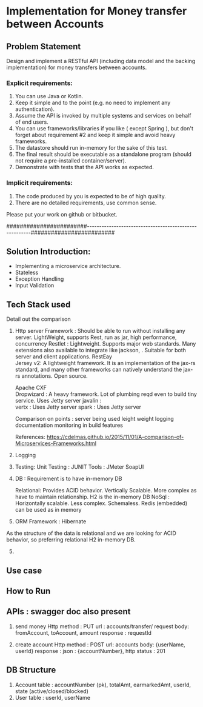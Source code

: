 # Implementation for Money transfer between Accounts

## Problem Statement

Design and implement a RESTful API (including data model and the backing implementation) for money transfers between accounts.
### Explicit requirements:
1. You can use Java or Kotlin.
2. Keep it simple and to the point (e.g. no need to implement any authentication).
3. Assume the API is invoked by multiple systems and services on behalf of end users.
4. You can use frameworks/libraries if you like ( except Spring ), but don't forget about requirement #2 and keep it simple and avoid heavy frameworks.
5. The datastore should run in-memory for the sake of this test.
6. The final result should be executable as a standalone program (should not require a pre-installed container/server).
7. Demonstrate with tests that the API works as expected.

### Implicit requirements:
1. The code produced by you is expected to be of high quality.
2. There are no detailed requirements, use common sense.

Please put your work on github or bitbucket.

########################-------------------------------------------------------#########################

## Solution Introduction:
- Implementing a microservice architecture.
- Stateless
- Exception Handling
- Input Validation 

## Tech Stack used
Detail out the comparison
1. Http server Framework : Should be able to run without installing any server. LightWeight, 
   supports Rest, run as jar, high performance, concurrency
     Restlet : Lightweight.  Supports major web standards. Many extensions also available to integrate like jackson, . Suitable for both server and client applications.
     RestEay  
     Jersey v2: A lightweight framework.  It is an implementation of the jax-rs standard, 
        and many other frameworks can natively understand the jax-rs annotations. Open source. 
     
     Apache CXF  
     Dropwizard : A heavy framework. Lot of plumbing reqd even to build tiny service. Uses Jetty server
     javalin :   
     vertx : Uses Jetty server
     spark  : 
            Uses Jetty server

    Comparison on points :
        server being used
        leight weight
        logging
        documentation
        monitoring
        in build features

    References:
        https://cdelmas.github.io/2015/11/01/A-comparison-of-Microservices-Frameworks.html
    
    

2. Logging
3. Testing:
    Unit Testing : JUNIT
    Tools : 
        JMeter
        SoapUI

4. DB :
    Requirement is to have in-memory DB

   Relational: Provides ACID behavior. Vertically Scalable. More complex as have to maintain relationship. 
    H2 is the in-memory DB 
   NoSql : Horizontally scalable. Less complex. Schemaless.
    Redis (embedded) can be used as in memory

5. ORM Framework : Hibernate

As the structure of the data is relational and we are looking for ACID behavior, so preferring 
    relational H2 in-memory DB.
   

5.
   

## Use case

## How to Run

## APIs : swagger doc also present
1. send money 
   Http method : PUT
   url : accounts/transfer/
   request body: fromAccount, toAccount, amount
   response : requestId
   
2. create account
   Http method : POST
   url: accounts
   body: {userName, userId}
   response : json : {accountNumber}, http status : 201

## DB Structure
1. Account table : accountNumber (pk), totalAmt, earmarkedAmt, userId, state (active/closed/blocked)
2. User table : userId, userName
